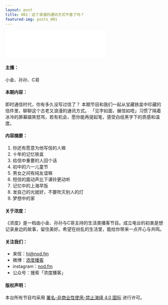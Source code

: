 ```yaml
---
layout: post
title: 001｜这个浪漫的通讯方式不香了吗？
featured-img: posts_001
---
```

<iframe frameborder="no" border="0" marginwidth="0" marginheight="0" width="320" height="86" src="//music.163.com/outchain/player?type=3&id=2067598735&auto=1&height=66"></iframe>



#### 主播：

小金、孙孙、C哥


#### 本期内容：

即时通信时代，你有多久没写过信了？ 
本期节目和我们一起从宝藏铁盒中珍藏的信件里，聊聊这个古老又浪漫的通讯方式。 
「见字如面，展信如唔」习惯了隔着冰冷的屏幕嬉笑怒骂，若有机会，愿你能再提起笔，感受白纸黑字下的质感和温度。 



#### 内容摘要：

1. 你还有愿意为他写信的人嘛
2. 十年的记忆铁盒
3. 给信中重要的人回个话
4. 初中的六一儿童节
5. 男女之间有纯友谊嘛
6. 短信的震动声比下课铃更动听
7. 记忆中的上海早饭
8. 发自己的光就好，不要吹灭别人的灯
9. 梦想中的家 


#### 关于浓度：

《浓度》是一档由小金、孙孙与C哥主持的生活类播客节目。成立电台的初衷是想记录身边的故事，留住美好。希望在纷乱的生活里，能给你带来一点开心与共鸣。


#### 关注我们：

* 来信：hi@nod.fm
* 微博：[浓度播客](//weibo.com/nongduorg)
* instagram：[nod.fm](https://www.instagram.com/nod.fm/)
* 公众号：搜索「浓度播客」


#### 版权声明：

本台所有节目均采用 [署名-非商业性使用-禁止演绎 4.0 国际](https://creativecommons.org/licenses/by-nc-nd/4.0/deed.zh) 进行许可。